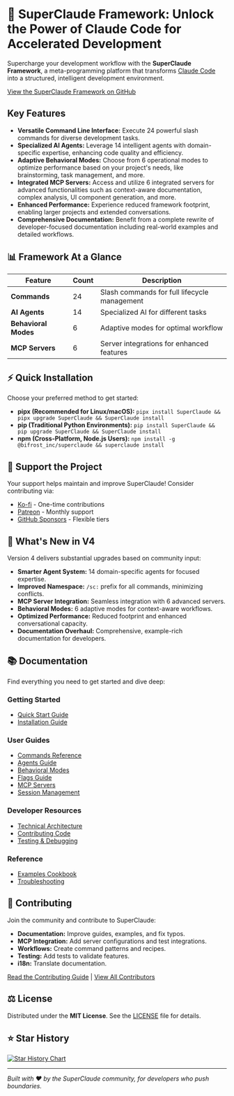 # 🚀 SuperClaude Framework: Unlock the Power of Claude Code for Accelerated Development

Supercharge your development workflow with the **SuperClaude Framework**, a meta-programming platform that transforms [Claude Code](https://www.anthropic.com/) into a structured, intelligent development environment.

[View the SuperClaude Framework on GitHub](https://github.com/SuperClaude-Org/SuperClaude_Framework)

## Key Features

*   **Versatile Command Line Interface:** Execute 24 powerful slash commands for diverse development tasks.
*   **Specialized AI Agents:** Leverage 14 intelligent agents with domain-specific expertise, enhancing code quality and efficiency.
*   **Adaptive Behavioral Modes:** Choose from 6 operational modes to optimize performance based on your project's needs, like brainstorming, task management, and more.
*   **Integrated MCP Servers:** Access and utilize 6 integrated servers for advanced functionalities such as context-aware documentation, complex analysis, UI component generation, and more.
*   **Enhanced Performance:** Experience reduced framework footprint, enabling larger projects and extended conversations.
*   **Comprehensive Documentation:** Benefit from a complete rewrite of developer-focused documentation including real-world examples and detailed workflows.

## 📊 Framework At a Glance

| Feature          | Count | Description                             |
|-------------------|-------|-----------------------------------------|
| **Commands**      | 24    | Slash commands for full lifecycle management |
| **AI Agents**      | 14    | Specialized AI for different tasks      |
| **Behavioral Modes** | 6     | Adaptive modes for optimal workflow    |
| **MCP Servers**  | 6     | Server integrations for enhanced features|

## ⚡ Quick Installation

Choose your preferred method to get started:

*   **pipx (Recommended for Linux/macOS):** `pipx install SuperClaude && pipx upgrade SuperClaude && SuperClaude install`
*   **pip (Traditional Python Environments):** `pip install SuperClaude && pip upgrade SuperClaude && SuperClaude install`
*   **npm (Cross-Platform, Node.js Users):** `npm install -g @bifrost_inc/superclaude && superclaude install`

## 💖 Support the Project

Your support helps maintain and improve SuperClaude! Consider contributing via:

*   [Ko-fi](https://ko-fi.com/superclaude) - One-time contributions
*   [Patreon](https://patreon.com/superclaude) - Monthly support
*   [GitHub Sponsors](https://github.com/sponsors/SuperClaude-Org) - Flexible tiers

## 🎉 What's New in V4

Version 4 delivers substantial upgrades based on community input:

*   **Smarter Agent System:** 14 domain-specific agents for focused expertise.
*   **Improved Namespace:**  `/sc:` prefix for all commands, minimizing conflicts.
*   **MCP Server Integration:** Seamless integration with 6 advanced servers.
*   **Behavioral Modes:** 6 adaptive modes for context-aware workflows.
*   **Optimized Performance:** Reduced footprint and enhanced conversational capacity.
*   **Documentation Overhaul:** Comprehensive, example-rich documentation for developers.

## 📚 Documentation

Find everything you need to get started and dive deep:

### Getting Started
*   [Quick Start Guide](Docs/Getting-Started/quick-start.md)
*   [Installation Guide](Docs/Getting-Started/installation.md)
### User Guides
*   [Commands Reference](Docs/User-Guide/commands.md)
*   [Agents Guide](Docs/User-Guide/agents.md)
*   [Behavioral Modes](Docs/User-Guide/modes.md)
*   [Flags Guide](Docs/User-Guide/flags.md)
*   [MCP Servers](Docs/User-Guide/mcp-servers.md)
*   [Session Management](Docs/User-Guide/session-management.md)
### Developer Resources
*   [Technical Architecture](Docs/Developer-Guide/technical-architecture.md)
*   [Contributing Code](Docs/Developer-Guide/contributing-code.md)
*   [Testing & Debugging](Docs/Developer-Guide/testing-debugging.md)
### Reference
*   [Examples Cookbook](Docs/Reference/examples-cookbook.md)
*   [Troubleshooting](Docs/Reference/troubleshooting.md)


## 🤝 Contributing

Join the community and contribute to SuperClaude:

*   **Documentation:** Improve guides, examples, and fix typos.
*   **MCP Integration:** Add server configurations and test integrations.
*   **Workflows:** Create command patterns and recipes.
*   **Testing:**  Add tests to validate features.
*   **i18n:**  Translate documentation.

[Read the Contributing Guide](CONTRIBUTING.md) | [View All Contributors](https://github.com/SuperClaude-Org/SuperClaude_Framework/graphs/contributors)

## ⚖️ License

Distributed under the **MIT License**. See the [LICENSE](LICENSE) file for details.

## ⭐ Star History
<a href="https://www.star-history.com/#SuperClaude-Org/SuperClaude_Framework&Timeline">
 <picture>
   <source media="(prefers-color-scheme: dark)" srcset="https://api.star-history.com/svg?repos=SuperClaude-Org/SuperClaude_Framework&type=Timeline&theme=dark" />
   <source media="(prefers-color-scheme: light)" srcset="https://api.star-history.com/svg?repos=SuperClaude-Org/SuperClaude_Framework&type=Timeline" />
   <img alt="Star History Chart" src="https://api.star-history.com/svg?repos=SuperClaude-Org/SuperClaude_Framework&type=Timeline" />
 </picture>
</a>

---

*Built with ❤️ by the SuperClaude community, for developers who push boundaries.*